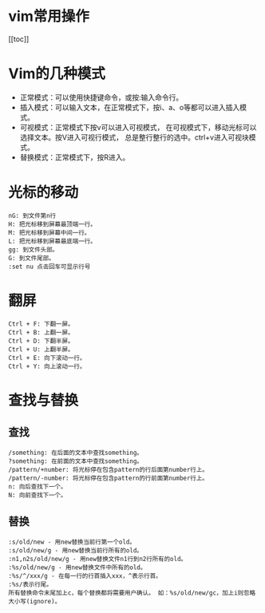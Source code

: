 
# vim常用操作

[[toc]]

# Vim的几种模式

* 正常模式：可以使用快捷键命令，或按:输入命令行。
* 插入模式：可以输入文本，在正常模式下，按i、a、o等都可以进入插入模式。
* 可视模式：正常模式下按v可以进入可视模式， 在可视模式下，移动光标可以选择文本。按V进入可视行模式， 总是整行整行的选中。ctrl+v进入可视块模式。
* 替换模式：正常模式下，按R进入。

# 光标的移动

```
nG: 到文件第n行
H: 把光标移到屏幕最顶端一行。
M: 把光标移到屏幕中间一行。
L: 把光标移到屏幕最底端一行。
gg: 到文件头部。
G: 到文件尾部。
:set nu 点击回车可显示行号
```

# 翻屏

```
Ctrl + F: 下翻一屏。
Ctrl + B: 上翻一屏。
Ctrl + D: 下翻半屏。
Ctrl + U: 上翻半屏。
Ctrl + E: 向下滚动一行。
Ctrl + Y: 向上滚动一行。
```
# 查找与替换

## 查找

```
/something: 在后面的文本中查找something。
?something: 在前面的文本中查找something。
/pattern/+number: 将光标停在包含pattern的行后面第number行上。
/pattern/-number: 将光标停在包含pattern的行前面第number行上。
n: 向后查找下一个。
N: 向前查找下一个。
```

## 替换

```
:s/old/new - 用new替换当前行第一个old。
:s/old/new/g - 用new替换当前行所有的old。
:n1,n2s/old/new/g - 用new替换文件n1行到n2行所有的old。
:%s/old/new/g - 用new替换文件中所有的old。
:%s/^/xxx/g - 在每一行的行首插入xxx，^表示行首。
:%s/表示行尾。
所有替换命令末尾加上c，每个替换都将需要用户确认。 如：%s/old/new/gc，加上i则忽略大小写(ignore)。
```